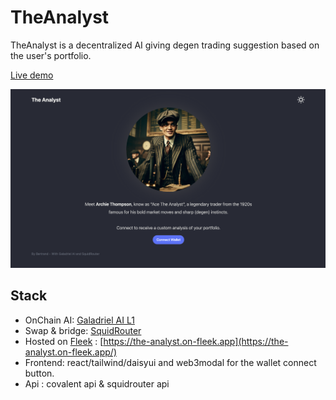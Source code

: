 # TheAnalyst

TheAnalyst is a decentralized AI giving degen trading suggestion based on the user's portfolio.

[Live demo](https://the-analyst.on-fleek.app/)

![img](./docs/img.png)

## Stack

- OnChain AI: [Galadriel AI L1](galadriel.com)
- Swap & bridge: [SquidRouter](https://www.squidrouter.com/)
- Hosted on [Fleek](https://fleek.xyz/) : [https://the-analyst.on-fleek.app](https://the-analyst.on-fleek.app/)
- Frontend: react/tailwind/daisyui and web3modal for the wallet connect button.
- Api : covalent api & squidrouter api